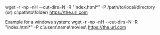 wget -r -np -nH --cut-dirs=N -R "index.html*" -P /path/to/local/directory (or) c:\path\to\folder\ https://the.url.com

Example for a windows system: wget -r -np -nH --cut-dirs=N -R "index.html*" -P c:\users\name\movies\ https://the.url.com
